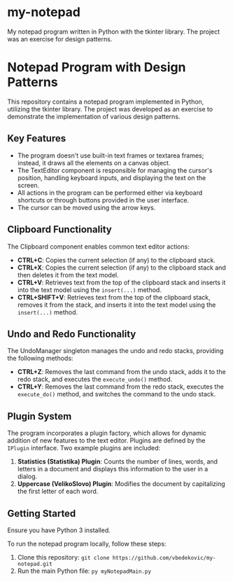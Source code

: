 # my-notepad
My notepad program written in Python with the tkinter library. The project was an exercise for design patterns.

# Notepad Program with Design Patterns

This repository contains a notepad program implemented in Python, utilizing the tkinter library. The project was developed as an exercise to demonstrate the implementation of various design patterns.

## Key Features

- The program doesn't use built-in text frames or textarea frames; instead, it draws all the elements on a canvas object.
- The TextEditor component is responsible for managing the cursor's position, handling keyboard inputs, and displaying the text on the screen.
- All actions in the program can be performed either via keyboard shortcuts or through buttons provided in the user interface.
- The cursor can be moved using the arrow keys.

## Clipboard Functionality

The Clipboard component enables common text editor actions:

- **CTRL+C**: Copies the current selection (if any) to the clipboard stack.
- **CTRL+X**: Copies the current selection (if any) to the clipboard stack and then deletes it from the text model.
- **CTRL+V**: Retrieves text from the top of the clipboard stack and inserts it into the text model using the `insert(...)` method.
- **CTRL+SHIFT+V**: Retrieves text from the top of the clipboard stack, removes it from the stack, and inserts it into the text model using the `insert(...)` method.

## Undo and Redo Functionality

The UndoManager singleton manages the undo and redo stacks, providing the following methods:

- **CTRL+Z**: Removes the last command from the undo stack, adds it to the redo stack, and executes the `execute_undo()` method.
- **CTRL+Y**: Removes the last command from the redo stack, executes the `execute_do()` method, and switches the command to the undo stack.

## Plugin System

The program incorporates a plugin factory, which allows for dynamic addition of new features to the text editor. Plugins are defined by the `IPlugin` interface. Two example plugins are included:

1. **Statistics (Statistika) Plugin**: Counts the number of lines, words, and letters in a document and displays this information to the user in a dialog.
2. **Uppercase (VelikoSlovo) Plugin**: Modifies the document by capitalizing the first letter of each word.

## Getting Started
Ensure you have Python 3 installed.

To run the notepad program locally, follow these steps:

1. Clone this repository: `git clone https://github.com/vbedekovic/my-notepad.git`
2. Run the main Python file: `py myNotepadMain.py`




